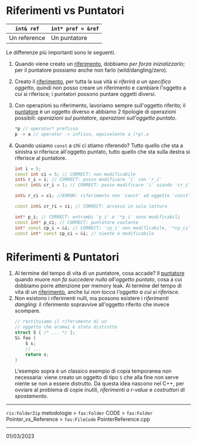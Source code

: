 ```toc
```
# Riferimenti vs Puntatori
| `int& ref`   | `int* pref = &ref` |
| ------------ | ------------------ |
| Un reference | Un puntatore                   |

Le differenze più importanti sono le seguenti.
1) Quando viene creato un <u>riferimento</u>, dobbiamo *per forza inizializzarlo*; per il puntatore possiamo anche non farlo (wild/dangling/zero).
2) Creato il <u>riferimento</u>, per tutta la sua vità si *riferirà a un specifico oggetto*, quindi non posso creare un riferimento e cambiare l'oggetto a cui si riferisce; i puntatori possono puntare oggetti diversi.
3) Con operazioni su riferimento, lavoriamo sempre sull'oggetto riferito; il <u>puntatore</u> è un oggetto diverso e abbiamo 2 tipologie di operazioni possibili: *operazioni sul puntatore*, *operazioni sull'oggetto puntato*.
   ```cpp
   *p // operator* prefisso
   p -> a // operator -> infisso, equivalente a (*p).a
   ```
4) Quando usiamo `const` a chi ci stiamo riferendo?
   Tutto quello che sta a sinistra si riferisce all'oggetto puntato, tutto quello che sta sulla destra si riferisce al puntatore.
   ```cpp
   int i = 5;
   const int ci = 5; // CORRECT: non modificabile
   int& r_i = i; // CORRECT: posso modificare 'i' con 'r_i'
   const int& cr_i = 1; // CORRECT: posso modificare 'i' usando 'cr_i'
   
   int& r_ci = ci; //ERROR: riferimento non 'const' ad oggetto 'const'
   
   const int& cr_ri = ci; // CORRECT: accesso in sola lettura
   ```
   
   ```cpp
   int* p_i; // CORRECT: entrambi 'p_i' e '*p_i' sono modificabili
   const int* p_ci; // CORRECT: puntatore costante
   int* const cp_i = &i; // CORRECT: 'cp_i' non modificabile, '*cp_ci' modificabile
   const int* const cp_ci = &i; // niente è modificabile
   ```

# Riferimenti & Puntatori
1) Al termine del tempo di vita di un puntatore, cosa accade?
   Il <u>puntatore</u> quando muore *non fa succedere nulla all'oggetto puntato*, cosa a cui dobbiamo porre attenzione per memory leak.
   Al termine del tempo di vita di un <u>riferimento</u>, anche lui *non tocca l'oggetto a cui si riferisce*.
2) Non esistono i riferimenti nulli, ma possono esistere i *riferimenti dangling*: il riferimento sopravvive all'oggetto riferito che invece scompare.
   ```cpp
   // restituiamo il riferimento di un 
   // oggetto che oramai è stato distrutto
   struct S { /* ... */ };
   S& foo {
	   S s;
	   // ...
	   return s;
   }
   ```
   L'esempio sopra è un classico esempio di copia temporanea non necessaria: viene creato un oggetto di tipo `S` che alla fine non serve niente se non a essere distrutto. Da questa idea nascono nel C++, per ovviare al problema di copie inutili, *riferimenti a r-value* e *costruttori di spostamento*.
---
`ris:FolderZip` metodologie > `fas:Folder` CODE > `fas:Folder` Pointer_vs_Reference > `fas:FileCode` PointerReference.cpp

---
01/03/2023